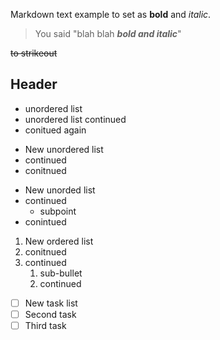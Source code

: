 Markdown text example to set as **bold** and *italic*.

> You said "blah blah *__bold and italic__*"

~~to strikeout~~

## Header

- unordered list
-  unordered list continued
-  conitued again
+ New unordered list
+ continued
+ conitnued
* New unorded list
* continued
   * subpoint
* conintued 

1. New ordered list
2. conitnued
3. continued
   1. sub-bullet
   2. continued

* [ ] New task list 
* [ ] Second task 
* [ ] Third task 
